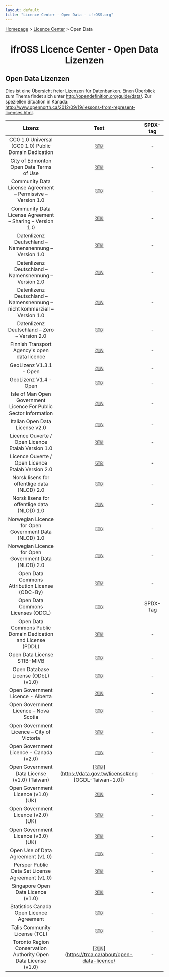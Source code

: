 ```yaml
---
layout: default
title: "Licence Center - Open Data - ifrOSS.org"
---
```


<!---

Neue Lizenzen können mit der folgenden Template eingefügt werden:

| Lizenzname | [🇬🇧](link) | SPDX-Tag |

Emojis für die Links können von https://emojipedia.org kopiert werden

--->

<p><a href="/ifrOSS/index.html">Homepage</a> > <a href="/ifrOSS/Pages/licence_center/de">Licence Center</a> > Open Data<br></p>

<h1 style="text-align: center;">ifrOSS Licence Center - Open Data Lizenzen</h1>

## Open Data Lizenzen

Dies ist eine Übersicht freier Lizenzen für Datenbanken. Einen Überblick zum Thema findet sich unter http://opendefinition.org/guide/data/. Zur speziellen Situation in Kanada: http://www.opennorth.ca/2012/09/19/lessons-from-represent-licenses.html. 

| Lizenz | Text | SPDX-tag |
|:---:|:---:|:---:|
| CC0 1.0 Universal (CC0 1.0) Public Domain Dedication | [🇬🇧](https://creativecommons.org/publicdomain/zero/1.0/legalcode) | - |
| City of Edmonton Open Data Terms of Use | [🇬🇧](https://data.edmonton.ca/stories/s/City-of-Edmonton-Open-Data-Terms-of-Use/msh8-if28/ ) | - |
| Community Data License Agreement – Permissive – Version 1.0 | [🇬🇧](https://cdla.io/permissive-1-0/) | - |
| Community Data License Agreement – Sharing – Version 1.0 | [🇬🇧](https://cdla.io/sharing-1-0/) | - |
| Datenlizenz Deutschland – Namensnennung – Version 1.0 | [🇬🇧](https://www.govdata.de/dl-de/by-1-0) | - |
| Datenlizenz Deutschland – Namensnennung – Version 2.0 | [🇬🇧](https://www.govdata.de/dl-de/by-2-0) | - |
| Datenlizenz Deutschland – Namensnennung – nicht kommerziell – Version 1.0 | [🇬🇧](https://www.govdata.de/dl-de/by-nc-1-0) | - |
| Datenlizenz Deutschland – Zero – Version 2.0 | [🇬🇧](https://www.govdata.de/dl-de/zero-2-0) | - |
| Finnish Transport Agency's open data licence | [🇬🇧](https://www.trafi.fi/en/information_services/open_data/open_data_licence) | - |
| GeoLizenz V1.3.1 - Open | [🇬🇧](https://web.archive.org/web/20160914094139/http://geolizenz.org/modules/geolizenz/docs/1.3.1/GeoLizenz_V1.3_Open_050615_V1.pdf) | - |
| GeoLizenz V1.4 - Open | [🇬🇧](https://www.bmwi.de/Redaktion/DE/Downloads/G/geolizenz-v1-4-open.html) | - |
| Isle of Man Open Government Licence For Public Sector Information | [🇬🇧](https://www.gov.im/about-this-site/open-government-licence/) | - |
| Italian Open Data License v2.0  | [🇬🇧](http://www.sinanet.isprambiente.it/it/italian-open-data-license-v2.0) | - |
| Licence Ouverte / Open Licence Etalab Version 1.0 | [🇬🇧](https://www.etalab.gouv.fr/wp-content/uploads/2014/05/Licence_Ouverte.pdf) | - |
| Licence Ouverte / Open Licence Etalab Version 2.0 | [🇬🇧](https://www.etalab.gouv.fr/wp-content/uploads/2017/04/ETALAB-Licence-Ouverte-v2.0.pdf) | - |
| Norsk lisens for offentlige data (NLOD) 2.0 | [🇬🇧](https://data.norge.no/nlod/no/2.0) | - |
| Norsk lisens for offentlige data (NLOD) 1.0 | [🇬🇧](https://web.archive.org/web/20170204210951/https://data.norge.no/nlod/no/1.0) | - |
| Norwegian Licence for Open Government Data (NLOD) 1.0 | [🇬🇧](https://data.norge.no/nlod/en/1.0) | - |
| Norwegian Licence for Open Government Data (NLOD) 2.0 | [🇬🇧](https://data.norge.no/nlod/en/2.0) | - |
| Open Data Commons Attribution License (ODC-By) | [🇬🇧](https://opendatacommons.org/licenses/by/1.0/) | - |
| Open Data Commons Licenses (ODCL) | [🇬🇧](https://shs.hal.science/halshs-04343942/document) | SPDX-Tag |
| Open Data Commons Public Domain Dedication and License (PDDL) | [🇬🇧](https://opendatacommons.org/licenses/pddl/1.0/) | - |
| Open Data License STIB-MIVB | [🇬🇧](https://opendata.stib-mivb.be/store/license) | - |
| Open Database License (ODbL) (v1.0) | [🇬🇧](https://opendatacommons.org/licenses/odbl/1.0/) | - |
| Open Government Licence - Alberta | [🇬🇧](https://open.alberta.ca/licence) | - |
| Open Government Licence – Nova Scotia | [🇬🇧](https://novascotia.ca/opendata/licence.asp) | - |
| Open Government Licence – City of Victoria | [🇬🇧](http://www.victoria.ca/EN/main/online-services/open-data-catalogue/open-data-licence.html) | - |
| Open Government Licence - Canada (v2.0) | [🇬🇧](https://open.canada.ca/en/open-government-licence-canada) | - |
| Open Government Data License (v1.0) (Taiwan) | [🇬🇧](https://data.gov.tw/license#eng [OGDL-Taiwan-1.0]) | - |
| Open Government Licence (v1.0) (UK) | [🇬🇧](https://www.nationalarchives.gov.uk/doc/open-government-licence/version/1/) | - |
| Open Government Licence (v2.0) (UK) | [🇬🇧](https://www.nationalarchives.gov.uk/doc/open-government-licence/version/2/) | - |
| Open Government Licence (v3.0) (UK) | [🇬🇧](http://www.nationalarchives.gov.uk/doc/open-government-licence/version/3/) | - |
| Open Use of Data Agreement (v1.0) | [🇬🇧](https://cdla.dev/open-use-of-data-agreement-v1-0/) | - |
| Persper Public Data Set License Agreement (v1.0) | [🇬🇧](https://www.persper.org/pdl-v1) | - |
| Singapore Open Data Licence (v1.0) | [🇬🇧](https://data.gov.sg/open-data-licence) | - |
| Statistics Canada Open Licence Agreement | [🇬🇧](https://www.statcan.gc.ca/eng/reference/licence) | - |
| Talis Community License (TCL) | [🇬🇧](http://web.archive.org/web/20130923083859/http://tdnarchive.capita-libraries.co.uk/tcl) | - |
| Toronto Region Conservation Authority Open Data License (v1.0) | [🇬🇧](https://trca.ca/about/open-data-licence/ | - |

